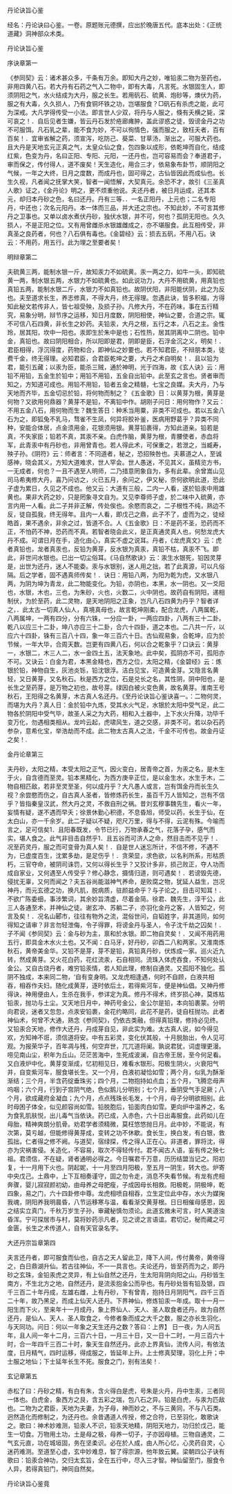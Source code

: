 丹论诀旨心鉴  

经名：丹论诀曰心鉴。一卷。原题账元德撰，应出於晚唐五代。底本出处：《正统道藏》洞神部众术类。  

丹论诀旨心鉴  

序诀章第一  

《参同契》云：诸术甚众多，千条有万余。即知大丹之妙，唯铅汞二物为至药也，非用四黄八石。若大丹有石药之气入二物中，即有大毒，凡言死。水银固生人，即须阴阳之气，水火结成为大丹，服之长生。若用矾石、硫黄、炮砂等，燠伏为药，服之有大毒，久久损人，乃有食铜坏铁之功，岂堪服食？□矾石有杀虎之能，此可为深戒。大凡学得传受一小法。即言世人少双，将丹与人服之，倏有夭横之毙，深可哀之！．自后见者生嫌，皆云丹石发於疮廊瘫肿，盖此谬惑之徒，毁谤金丹之功不可服饵。凡石乳之辈，能不食为妙，不可以徇情色，强而服之，致枉夭者，百有百矣！．宜审省解之药，须宣泻，吃防己、葵菜、甘草汤，渐出之，可服大药也。且大丹是天地玄元正真之气，太皇众仙之食，包四象以成形，依乾坤而自化，结成红紫，色变为丹，名曰正阳、专阳、元阳，一还丹也，岂可容易而会？奉道君子，审而保之，传付得人，道不废矣！天生造化，用合三才，依易象布卦节，顺阴阳之气候，一年之大终，日月之度数，而成丹也，固可得之，古仙皆因此而成仙也。长生久视，凡者闻之抚掌大笑，智者一闻悟解，大契真元。余恐不才，故引《三圣真人歌》证之，《金丹论》明之，更不烦重他说。夫还丹者，被日月运成，还其本元，却归本丹砂之色，名曰还丹。丹有三等．．一名正阳丹，上元也；二名专阳丹，中还也；次名元阳丹。本一体而三品，并大还之宗也。不知此妙，不可言其修丹之卫事也。又单以卤水煮伏丹砂，独伏水银，并不可，何也？孤阴无阳也。久久损人，不是正阳之位。又有用曾雌杀水银雄雌成之，亦不堪服食。此互相传受，非真圣之良药者，何也？八石俱有毒也。《金碧经》云：损去五矾，不用八石。诀云：不用药，用五行。此为理之至要者矣！  

明辩章第二  

夫硫黄三两，能制水银一斤，故知汞力不如硫黄。汞一两之力，如牛一头，即知硫黄一两，制水银五两，水银力不如硫黄也。如此说功力，大丹不用硫黄，用真铅也真铅五两，能制水银二斤，水银力不如真铅也。故阴伏阳，非阳能伏阴，此之为反也。夫至道求长生，养志修真，不得大丹，终无得理。忽遇此诀，皆多积福，方得知此秘文若传非人，皆七祖受殃，及损子孙。凡修大丹，不在药味，事在五行精究，易象分明，辩节序之运移，知日月度数，阴阳相使，神仙之要，合道之宗。辄不可信八石四黄，非长生之妙药。夫铅汞，大丹之根，五行之本，八石之主。金性玲，居其阳，坎中一阳也。汞即生於朱中是也；石性热，居其阴离中二阴也。铅中金，真铅也。故曰阴阳相合，所以阳即是君，阴即是臣，石浮金沉之义，明矣！．君臣相得，浮沉得度，药物和合，即神仙之妙要也。若不知君臣，不辩朋本类，徒费千金，终无得理。必知君臣，合君臣乾坤之要，大丹之术自明矣！．且以铅为君，能引五藏；以汞为臣，能杀三贼，通於神明，光于四海，故《玄人诀》云：用铅不用铅，五金生於铅中；用铅不用铅，五金自出铅中。此至玄之言也。贤者审而知之，方知道可成也。用铅不用铅，铅者五金之精髓，七宝之良媒。夫大丹，乃与天地而齐毕，五金切忌於铅，将何物而制之？《五金歌》日：以黄芽为根，黄芽是何物？又欲用何鼎器？黄芽不是铅，不离铅中作。胡刚子问日：用何物作？又云：不用五金八石，用何物而生？魏生答日：种禾当用粟，非类不可成也。若以五金八石为之，即狐兔不乳马，骛雀不生凤，何异将胶补釜，医病用野葛乎？异类不同种，安能合体居，点金须用金，花银须用银。黄芽铅裹得，方知此道亲。铅若是真，不失家臣；铅若不真，其汞不亲。白虎作脑，黄芽为根，青腰使者，赤血将军，此青汞中有丹砂也，非用曾青也。若人得此术，可保重之，若泄之，当臧寿，殃子孙。《阴符》云：师者言：不同道者，秘之，恐招殃咎也。夫慕道之人，至诚感神，晓会其义，方知大道难求，世人罕会。世人愚迷，不见其义，虽精览方书，一无成者，何也？一且不遇至人明师，二乃措意罔象自为，多有此辈。余曾嵩山见司马希夷修大丹，喜乃问访之，火已五月，余问之，伊又秘，奈何欲明此道，恐此子虚为累日，久见之不成也。他又云：大道有三般，二内一人看，遂於铅汞中用雄黄也。果非大药之妙，只是罔象寻文自为。又见李尊师子虚，於二味中入硫黄，亦言内用一人看。此二子并非正解，传处俟也。余愍而哀之，二子根性不纯，熟边不反，徒自孤我，终无得年。且内一人看，即戊己之鼎，此子不了，虚而为之，徒经皓首，果不遇余，非余之过，皆道不合。人《五金歌》日：不是药不圣，恐药而不正，不怕药不神，恐药而不真。若智者晓会此义，是正真通灵真人也，何愁龙虎大丹不成。可谓日月在手，造化由心，真实不虚之说耳。丹者，《龙虎真文》云：虎者真铅也，龙者真汞也，反铅为黄芽，反水银为真汞，真铅不枯，真汞不飞。即此，非世问水银也。已出一切尘俗耳。《马自然歌诀》云：汞生水银死，铅因灵芽是，出世为还丹，迷人不能委。汞与水银别，迷人用之拙，若了此真源，可以凡俗隔。后之学者，固不遇真师传矣！．诀日：用铅八两，为阳为乾为虎，又水银八两，为阴为坤为青龙，此二物能变化。为铅，亦阴也，本黑，水一阴也。又一爻阳也，水银，木也，三也，为朱砂，火也，火数二，火中阴也。故药自有阴阳，递相制伏，为於至药，此二灵物，是天地阴阳之正象，岂凡八石四黄为丹乎？智者详之，．此太古一切真人仙人，真境真母也，故言乾坤刚柔，配合龙虎，八两属乾，八两属坤，一两有四分，分有六铢，一分应一卦，一两应四卦，八两有三十二卦。乾八以应三十二卦，坤八亦应三十二卦，合六十四卦，道之本也。二八共一斤，以应六十四卦，铢有三百八十四，象一年三百六十日。古仙观易象，合乾坤，应为於节候，一年大毕，合周天数。岂更有四黄八石，何以合之乾象乎？口诀云：黄芽一，水银二，木三人二，水一金四土五，法天象地。此中矣，孤阴亦不可，孤阳亦不可。又诀云：白金为君，本黑金精也，西方之位，太阳之精，《金碧经》云：炼银於铅，神物自生，灰池炎铄，铅沈银浮。洁白见宝，可造黄金芽。又隐言名黄轻，又日黄芽，又名秋石。秋是西方之位，石是兑长之名，其性阴，阴中阳也，是长生之至药芽，是万物之初也，故号芽。绿因白被火变色黄，故名黄芽。淮南王号秋石，王阳得之名黄芽，木古真人名还丹。《至丹论诀旨心鉴诀喜一。：二物何灵，而堪为大丹？真人日：金於铅中九炼，受其水火气足，水银於太阳中受气足，此二物各於阴阳中受气毕，故圣人采之为大药，相和入土器中，上下水火升降，功毕千变万化，勿遇相类相从。龙吟云起，虎啸风生，道之交感，非类不可。若以杂石药参杂，意希化宝，举浩劫而不成。此二物太古真人之法，千金不可传也。故金丹证之矣！.  

金丹论章第三  

夫丹砂，太阳之精，本受太阳之正气，因火变白，居青帝之首，为汞之名，是木生于火，自含德而至灵。铅本黑精化，为西方庚辛正位，是以金生水，水生于木，二物自相匹敌，若非至灵至圣，何以成丹乎？大凡愚人或言，岂有饵金丹而长生久视？余尝愍而伤之，自古真人圣者，皆修炼药长生，虽百千万人皆知之，岂有不信乎？皆指秦皇汉武，然大丹之灵，不救自刑之祸。昔刘玄穆事魏先生，看火一年，妄情有疑，遂不遇而早夭；徐景休勤心积德，不息昏旭，师受以药，长生于仙，在太白山，亦一千余岁。此二子疑以不疑，咫尺万里，得与不得，云泥有殊。今喻而言之，足可信矣1．且阳春既发，令节已行，万物承春之气，花落子孕，感气而实，堪人食之。此气非目击自然乎1．且五谷而可济人之命，然目击而不见乎！．况至药灵丹，服之而可变骨为真人矣！．自是世人迷忘所计，不信不修，不遇不为，已虚度百生，沈累多劫，是足伤乎！．贪荣显，求色欲，以名利所系，形枯质朽，三官夺命，被阴司诛罚，又何以得长生乎？又狡计多非，损己败正，夺人功而成自家业，又何遇至人传受乎？修心静念，摄情归道，则可遇矣！．若谤毁先德，侵扰无辜，又何而闻之？夫五谷尚能滋神气养命，是败腐之物，犹延人益生，岂况神丹，而元玄德之功，换凡肌，脱病质，驻颜益命乎？与子论之，目击可知耳！．不欲广陈委细，事涉繁词，其余妙旨清虚，尽着金简。徐君、魏先生，淳干公，此三人各通至术，并神仙之徒。谢玄冲、苏躺二子，亦羽化金丹之客，人皆知之，何言及矣！．况名山郾市，往往有物外之流，混俗世问，自韬姓字，非其道同，如何得知之请审？非言勿轻泄侮，令子得罪，将谤金丹与圣人，令子沈千劫之囚矣！．子不闻《参同契》云：金与砂为主，禀和於水银。即二物自灵矣！．又闻不用药用五行，即具金木水火土也。又不闻：白马牙，好丹砂，卯酉二八和两家。又淮南炼秋石，黄帝美金华。又铅不是芽，芽不是铅，真铅真丹砂，伏炼成一家。巡火近九转，然成黄芽。又火花白药，花红流汞，石自相同。流珠入体虎吞食，不知何处认金公。又自古烧丹者，难穷铅汞情，若人知此理，修制自通灵。又孤阳不独化。孤阴不独成，本来同二物，‘自有变身明。又龙虎相逢遇，何时不自顾，白液共相吞，相吞作夫妇。随化成黄芽，逐时依后土，若得紫河车，便是神仙倡。又神丹修得诀，神用便由人，生杀在我手，参详定为真。修丹不得术，终岁损心神，莫炼枯铅汞，抛功与土尘。又天地日月中，神药号金公，金公尔是铅，本向铅裹蒙。分明向君说，迷者又忽忽，点汞安铅裹，金花约略同，此花不是药，徒自枉抛功。此者神仙术，何曾不大通，熟念《参同契》，仍依古类融，但得真铅理，修持必见终。又铅汞合天地，修作大还丹，丹成芽自见，非此实为难。太古真人说，如今得见欢，方知神不诳，须信道将安。中有五彩灵，变化伏其般，十月脱胎出，令人见可观。为报荣华子，百年凋与残，何空弃世，兀兀道将阑。孰说君犹，词虚理更漫。唠见南山尘，积年为丘山。茫茫苦海中，生死成波澜，自古帝王居，至今何足看。又白液炉中化，黄芽变渐成，忆初相见日，难看水银形。阳极生阴火，火衰阳气并，自变紫河车，服食堪长生。又一个月，白液初凝恰如雪；两个月，似乳为酥渐渐结；三个月，半含药绽垂珠劣；四个月，二物抱持如点血；五个月，飞腾恋母声呜咽；六个月，行到子宫阴气绝，色似鹅儿分明别；七个月，垂阴受气手足厥；八个月，欲成藏府金凝血；九个月，点点残珠长毛发，十个月，母子分明欲相别。此时母困子体全，似见颜容尚如雪。铅脱胞后，铅面肉白如雪。更向炉中温养之，名为食乳肌肤悦，出儿毒气当依诀。药已成，入赤色，六十日出毒服食。此药如儿在母胎，精神爽朗分肌骨。劝君学者须精微，莫枉悠悠抛日月。此中妙，不能说，有次第，莫亏越，但能修得黄芽成，变转之功不休歇。食长生，换白发，有白银，救孤拙，仁者得之修不阙。与道契，宿绿探，传之得人正在心。非道者，罪将沈，得亦为灾祸害侵。关造化，不容易，取次不得轻传付。君不闻古人语，妄有传之殃七祖。君须信，不在疑，肾者通明必得之。今日嘱君千万意，历历结盟当记之。阳初复，十一月用下火也。阴起妮，十一月至四月阳极，至五月一阴生，转大也。炉寄中央戊己。土鼎中，上下互相奏谨守，固之勿令走，消息不失看节候。有龙有虎相奔骤，婴儿寂寂颜初幼，由母养之母肥瘦，子成因母长相救。阳极乾，阴极坤，乾四象，易之门，六十四卦修中尊。龙虎相喷自相吞，立生定位此中存，水火为媒掬我魂，阴阳养我明晨昏，八节运移寒与温，看看渐交黄芽根。日日相催母感恩，因之结实立真门，千秋万岁生子孙，审藏秘慎勿须论。此道玄微未可言，时人笑道浊昏浑。宁可探居市与村，莫将妙药示凡者，见之谤之言语谊。君切记，秘而藏之可金匮，长生之术传道人，自有天官录名字。  

大还丹宗旨章第四  

夫言还丹者，即可服食而仙也，自古之天人留此卫，降下人间，传付黄帝，黄帝得之，白日鼎湖升仙。若古往神仙，不一一具言也。夫论还丹，皆至药而为之，即丹砂之玄珠，金铅汞虎之灵异，有上仙自然之还丹，生太阳背阴向阳之山。丹砂皆生南方，不生北方之地，自然还丹，是流汞抱金公而孕也。有丹砂处皆有铅及银，四千三百二十年丹成，左雄右雌，上有丹砂，下有曾青，抱持日月阴阳气，四千三百二十年，故乃黑足，而成上仙天人还丹。下界神仙，修炼铅汞一年成。取十一月一阳生而下火，至来年十一月成丹，象上界仙人、天人、圣人取食者还丹。故为自然还丹，是仙人、天人、圣人取食之，今修者象而成之大千之数，服之亦长生羽化，与天同功。问日：何以一年象之天生还丹之数？答曰：上界】 日一夜，为人问五年，且人间一年十二月，三百六十日，一月三十日，又一日十二时，一月三百六十时，合一年四千三百二十时，象天生自然还丹。此亦上界真仙，流传人问，有依法度，日月精气，四时运移，得成服之，皆延年上升。上士修真契理，羽化上升；中士服之地仙；下士延年长生不死。服食之门，别有法矣！.  

玄记章第五  

赤松了曰：丹砂之精，有白有朱，含火得白是虎，号朱是火丹，丹中生汞，三者同一体也。白虎金，象西方之艮，含五彩之瑞，包八石之异。铅是白虎，与汞为匹敌也。二物为之君臣，天地为夫妻，为子母，神而妙之，不与三黄同，不与八石类。迥然造化而修制之，为还丹也。余昔遇道人传授，修之合符，已至羽化，敢歌诀之。歌曰：神术妙难测，铅汞人不识，铅汞天地精，阴阳天地力，功归於戊己，能生一切食。万物用土功，土是母之极，母养一切子，子亦因母植。三物自通灵，二气玄元直，功在城垣固，务在坚柔识。必在於人成，由人所心忆，心灵药自灵，心迷药难测。至道至心虚，玄中妙难息，智了得宗源，他年致云翼。梁朝四公子诀有歌曰：铅汞合神功，交归太玄旨，全在五行中，尽入三才智。神仙留至门，服食令人异，若得真铅门，神同自然矣。  

丹论诀旨心鉴竟  
